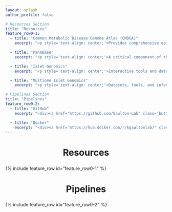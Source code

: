 ```yaml
---
layout: splash
author_profile: false

# Resources Section
title: "Resources"
feature_row0-1:
  - title: "Common Metabolic Disease Genome Atlas (CMDGA)"
    excerpt: "<p style='text-align: center;'>Provides comprehensive epigenomic and functional genomic data.</p><p style='text-align: center;'>Developed at UCSD as part of the AMP®-CMD consortium.</p><div style='text-align: center;'><a href='https://cmdga.org' class='button'>Visit CMDGA</a></div>"

  - title: "PanKBase"
    excerpt: "<p style='text-align: center;'>A critical component of the Human Islet Research Network (HIRN).</p><p style='text-align: center;'>Shares knowledge based on FAIR principles.</p><div style='text-align: center;'><a href='https://data.pankbase.org' class='button'>Visit PanKBase</a></div>"

  - title: "Islet Genomics"
    excerpt: "<p style='text-align: center;'>Interactive tools and data relevant to our studies.</p><div style='text-align: center;'><a href='https://www.isletgenomics.org' class='button'>Islet Genomics</a></div>"

  - title: "Multiome Islet Genomics"
    excerpt: "<p style='text-align: center;'>Datasets, tools, and information for pancreatic islet gene regulation.</p><div style='text-align: center;'><a href='http://multiome.isletgenomics.org' class='button'>Multiome Islet Genomics</a></div>"

# Pipelines Section
title: "Pipelines"
feature_row0-2:
  - title: "GitHub"
    excerpt: "<div><a href='https://github.com/Gaulton-Lab' class='button'>Visit GitHub</a></div>"

  - title: "Docker"
    excerpt: "<div><a href='https://hub.docker.com/r/kgaultonlab/' class='button'>Visit Docker</a></div>"
---
```


<h2 style="text-align: center; font-size: 2em; font-weight: bold;">Resources</h2>
{% include feature_row id="feature_row0-1" %}

<h2 style="text-align: center; font-size: 2em; font-weight: bold;">Pipelines</h2>
{% include feature_row id="feature_row0-2" %}

